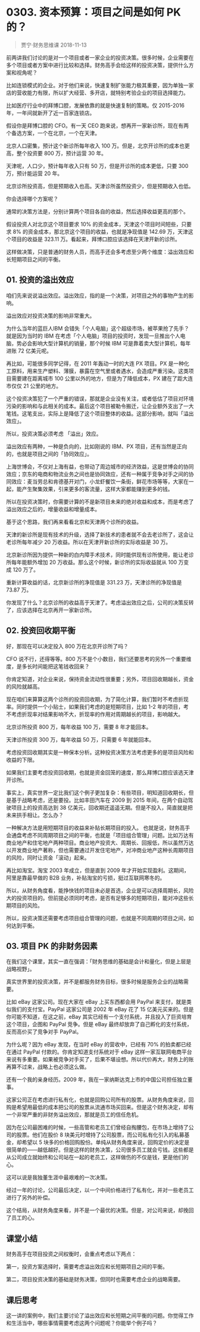 # 0303. 资本预算：项目之间是如何 PK 的？
> 贾宁·财务思维课
2018-11-13

前两讲我们讨论的是对一个项目或者一家企业的投资决策。很多时候，企业需要在多个项目或者方案中进行比较和选择。财务高手会给这样的投资决策，提供什么方案和视角呢？

比如连锁模式的企业。对于他们来说，快速复制扩张能力极其重要，因为单独一家店的营收能力有限，所以扩大经营、多开店，就特别考验企业的项目选择能力。

比如医疗行业中的拜博口腔，发展依靠的就是快速复制的策略。仅 2015-2016 年，一年间就新开了近一百家连锁店。

假设你是拜博口腔的 CFO。有一天 CEO 跑来说，想再开一家新诊所，现在有两个备选方案，一个在北京，一个在天津。

北京人口密集，预计这个新诊所每年收入 100 万。但是，北京开诊所的成本也更高，整个投资要 800 万，预计运营 30 年。

天津呢，人口少，预计每年收入只有 50 万，但是开诊所的成本更低，只要 300 万，预计能运营 20 年。

北京诊所投资高，但是预期收入也高。天津诊所虽然投资少，但是预期收入也低。

你会选择哪个方案呢？

通常的决策方法是，分别计算两个项目各自的收益，然后选择收益更高的那个。

假设投资人对北京这个项目要求 10% 的资金成本，天津这个项目时间短些，只要求 8% 的资金成本，那北京这个项目的收益，也就是净现值是 142.69 万，天津这个项目的收益是 323.11 万。看起来，拜博口腔应该选择在天津开新的诊所。

这样做决策，只是普通的财务人员，而高手还会多考虑至少两个维度：溢出效应和长短期项目之间的平衡。

## 01. 投资的溢出效应

咱们先来说说溢出效应。溢出效应，指的是一个决策，对项目之外的事物产生的影响。

溢出效应对投资决策的影响非常重大。

为什么当年的蓝巨人IBM 会错失「个人电脑」这个超级市场，被苹果抢了先手？就是因为当时的 IBM 在考虑「个人电脑」项目的投资时，发现一旦推出个人电脑，势必会影响大型计算机的销量，那个时候 IBM 可是靠着卖大型计算机，每年进账 72 亿美元呢。

再比如，可能很多同学记得，在 2011 年轰动一时的大连 PX 项目。PX 是一种化工原料，用来生产塑料、薄膜，暴露在空气里或者遇水，会造成严重污染。这类项目需要建在距离城市 100 公里以外的地方，但是为了降低成本，PX 建在了距大连市仅仅 21 公里的地方。

这个投资决策犯了一个严重的错误，那就是企业没有关注，或者低估了项目对环境污染的影响和与此相关的成本。最后这个项目被勒令搬迁，让企业额外支出了一大笔钱。这笔支出，实际上是降低了这个项目整体的收益。这部分影响，就叫「溢出效应」。

所以，投资决策必须考虑 「溢出」效应。

溢出效应有两种，一种是负向的，比如刚说的 IBM、PX 项目，还有当然是正向的，也就是项目之间的「协同效应」。

上海世博会，不仅对上海有益，也带动了周边城市的经济效益，这是世博会的协同效应；京东的电商和物流业务之间也是协同效应，还有一种属于竞争对手之间的协同效应：麦当劳总和肯德基开对门，小龙虾餐饮一条街，鲜花市场等等，大家在一起，能产生聚集效果，引来更多的客流量，这样大家都能赚到更多的钱。

所以在投资决策时，你需要计算的不是新项目未来的绝对收益和成本，而是考虑了溢出效应之后的，增量收益和增量成本。

基于这个思路，我们再来看看北京和天津两个诊所的收益。

天津的新诊所是现有技术的升级，选择了新技术的患者就不会去老诊所了，这会让老诊所每年减少 20 万收益。所以在天津开新诊所的实际收益是 30 万。

北京新诊所因为提供一种新的白内障手术技术，同时能供现有诊所使用，能让老诊所每年能额外增加 20 万收益。那么这个时候，新诊所的实际收益就从 100 万变成 120 万了。

重新计算收益的话，北京新诊所的净现值是 331.23 万，天津诊所的净现值是 73.87 万。

你发现了什么？北京诊所的收益高于天津了。考虑溢出效应之后，公司的决策反转了，应该选择在北京再开一家新诊所。

## 02. 投资回收期平衡

好，那现在可以决定投入 800 万在北京开诊所了吗？

CFO 说不行，还得等等。800 万不是个小数目，我们还要思考的另外一个重要维度，是多长时间能把这笔钱收回来？

你肯定知道，对企业来说，保持资金流动性很重要；另外，项目回收期越长，资金的风险就越高。

现在咱们来算算这两个诊所的投资回收期，为了简化计算，我们暂时不考虑折现率。同时提供一个小贴士，如果我们考虑的是短期项目，比如 1-2 年的项目，考不考虑折现率对结果影响不大，折现率的作用对周期越长的项目，影响越大。

北京诊所投资 800 万，每年收益 100 万，需要 8 年才能回本。

天津诊所投资 300 万，每年收益 50 万，只需要 6 年就能回本。

考虑投资回收期其实是一种保本分析。这种投资决策方法考虑更多的是项目风险和收益的下限。

如果我们主要考虑投资回收期，也就是资金回笼的速度，那么拜博口腔应该选天津开诊所。

事实上，真实世界一定比我们这个例子更加复杂：有些项目，明知道回收期长，但是基于战略考虑，还是要投。比如丰田汽车在 2009 到 2015 年间，在两个自动驾驶项目上的投资高达到 38 亿美元，回收期还遥遥无期。但是不投入，简直就是把未来拱手相让。怎么办？

一种解决方法是用短期项目的收益来补贴长期项目的投入。 也就是说，财务高手会通盘考虑不同周期项目之间的平衡，也就是「项目组合管理」问题。比如万达有商业地产和住宅地产两种项目。商业地产投资大、周期长、回报低，所以虽然万达以开发商业地产著称，但也需要通过开发住宅地产，对冲商业地产这种长周期项目的风险，同时让资金「滚动」起来。

再比如淘宝。淘宝 2003 年成立，但是直到 2009 年才开始实现盈利。这期间，阿里是靠最早做的 B2B 业务，补贴淘宝的亏损，挺过互联网寒冬的。

所以，从财务角度看，能挣快钱的项目未必是首选，企业是可以选择周期长，风险大的投资项目的。但前提必须同时考虑，是否有足够多的短期项目，能对冲这些长期项目的风险。

所以，投资决策还需要考虑项目组合管理的问题，也就是不同周期的项目之间，如何达到平衡。

## 03. 项目 PK 的非财务因素

在我们这个课里，其实一直在强调：「财务思维的基础是会计和量化，但是上层是战略视野」。

真实世界里的投资决策，并不是都服务财务目标，很多时候是服务企业的战略需要。

比如 eBay 这家公司。现在大家在 eBay 上买东西都会用 PayPal 来支付，就是类似我们的支付宝。PayPal 这家公司是 2002 年 eBay 花了 15 亿美元买来的。但是你可能不知道，在这之前，eBay 其实已经有一个支付系统，并且投入了巨资培育这个项目，企图和 PayPal 竞争。但是 eBay 最终却放弃了自己孵化的支付系统，反而高价买了竞争对手 PayPal。

为什么呢？因为 eBay 发现，在当时 eBay 的营收中，已经有 70% 的拍卖都已经在通过 PayPal 付款的。你肯定知道支付系统对于 eBay 这样一家互联网电商平台来说有多重要。如果被竞争对手买了，后果不堪设想。所以代价再大，财务上的账再算不过来，战略上也必须这么做。

还有一个我的亲身经历。2009 年，我在一家纳斯达克上市的中国公司担任独立董事。

这家公司正在考虑进行私有化，也就是回购公司所有的股票。从财务角度来说，回购是希望用最低的成本把公司的股票从流通市场买回来。但是这个财务决定，却有一个非常严重的非财务溢出效应，那就是员工的信任危机。

因为在公司最困难的时候，一些高管和老员工们曾经自掏腰包，在市场上增持了公司的股票。他们在股价 8 块美元时增持了公司股票，而公司私有化引入的私募基金，却希望以 5 块多的价格回购股份。单纯从财务角度来说，回购定价的决定是很简单的——越低越好。但是这样的财务决策，公司很多员工就会亏钱。这些都是从公司成立就始终和公司站在一起的老员工，这样做伤的不仅是钱，更是他们的心。

这可以说是我独董生涯中最艰难的一次决策。

经过一年的讨论，公司最后决定，以一个中间价格进行了私有化，并对一些老员工进行了另外的补偿。

这个结局，从财务角度来看，并不是一个最优的决策。但是，对公司来说，却挽回了员工的心。

## 课堂小结

财务高手在项目投资之间权衡时，会重点考虑以下两点：

第一，投资方案选择时，需要考虑溢出效应和长短期项目之间的平衡。

第二，项目投资决策的基础是财务决策，但同时也需要考虑企业的战略需要。

## 课后思考

这一讲的案例中，我们主要讨论了溢出效应和长短期之间平衡的问题。你觉得工作和生活当中，哪些事情需要考虑这两个问题呢？你能举个例子吗？
